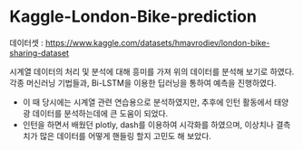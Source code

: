 # Kaggle-London-Bike-prediction


데이터셋 : https://www.kaggle.com/datasets/hmavrodiev/london-bike-sharing-dataset

시계열 데이터의 처리 및 분석에 대해 흥미를 가져 위의 데이터를 분석해 보기로 하였다.
각종 머신러닝 기법들과, Bi-LSTM을 이용한 딥러닝을 통하여 예측을 진행하였다.


* 이 때 당시에는 시계열 관련 연습용으로 분석하였지만, 추후에 인턴 활동에서 태양광 데이터를 분석하는데에 큰 도움이 되었다.
* 인턴을 하면서 배웠던 plotly, dash를 이용하여 시각화를 하였으며, 이상치나 결측치가 많은 데이터를 어떻게 핸들링 할지 고민도 해 보았다.
